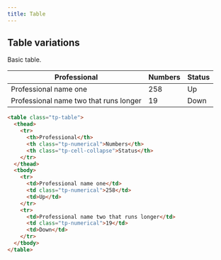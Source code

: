 ```yaml
---
title: Table
---
```


## Table variations

Basic table.

<div class="example">
<table class="tp-table">
  <thead>
    <tr>
      <th>Professional</th>
      <th class="tp-numerical">Numbers</th>
      <th class="tp-cell-collapse">Status</th>
    </tr>
  </thead>
  <tbody>
    <tr>
      <td>Professional name one</td>
      <td class="tp-numerical">258</td>
      <td>Up</td>
    </tr>
    <tr>
      <td>Professional name two that runs longer</td>
      <td class="tp-numerical">19</td>
      <td>Down</td>
    </tr>
  </tbody>
</table>
</div>

```html
<table class="tp-table">
  <thead>
    <tr>
      <th>Professional</th>
      <th class="tp-numerical">Numbers</th>
      <th class="tp-cell-collapse">Status</th>
    </tr>
  </thead>
  <tbody>
    <tr>
      <td>Professional name one</td>
      <td class="tp-numerical">258</td>
      <td>Up</td>
    </tr>
    <tr>
      <td>Professional name two that runs longer</td>
      <td class="tp-numerical">19</td>
      <td>Down</td>
    </tr>
  </tbody>
</table>
```
